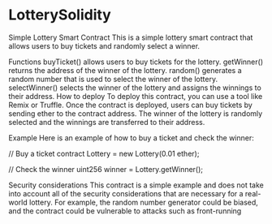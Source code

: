 # LotterySolidity
Simple Lottery Smart Contract
This is a simple lottery smart contract that allows users to buy tickets and randomly select a winner.

Functions
buyTicket() allows users to buy tickets for the lottery.
getWinner() returns the address of the winner of the lottery.
random() generates a random number that is used to select the winner of the lottery.
selectWinner() selects the winner of the lottery and assigns the winnings to their address.
How to deploy
To deploy this contract, you can use a tool like Remix or Truffle. Once the contract is deployed, users can buy tickets by sending ether to the contract address. The winner of the lottery is randomly selected and the winnings are transferred to their address.

Example
Here is an example of how to buy a ticket and check the winner:

// Buy a ticket
contract Lottery = new Lottery(0.01 ether);

// Check the winner
uint256 winner = Lottery.getWinner();

Security considerations
This contract is a simple example and does not take into account all of the security considerations that are necessary for a real-world lottery. For example, the random number generator could be biased, and the contract could be vulnerable to attacks such as front-running
